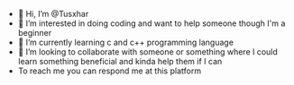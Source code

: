 - 👋 Hi, I’m @Tusxhar
- 👀 I’m interested in doing coding and want to help someone though I'm a beginner
- 🌱 I’m currently learning c and c++ programming language
- 💞️ I’m looking to collaborate with someone or something where I could learn something beneficial and kinda help them if I can 
- To reach me you can respond me at this platform 

<!---
Tusxhar/Tusxhar is a ✨ special ✨ repository because its `README.md` (this file) appears on your GitHub profile.
You can click the Preview link to take a look at your changes.
--->
